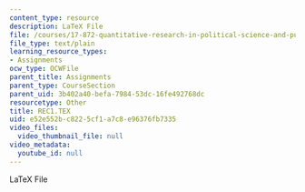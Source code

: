 ```yaml
---
content_type: resource
description: LaTeX File
file: /courses/17-872-quantitative-research-in-political-science-and-public-policy-spring-2004/e52e552bc8225cf1a7c8e96376fb7335_REC1.TEX
file_type: text/plain
learning_resource_types:
- Assignments
ocw_type: OCWFile
parent_title: Assignments
parent_type: CourseSection
parent_uid: 3b402a40-befa-7984-53dc-16fe492768dc
resourcetype: Other
title: REC1.TEX
uid: e52e552b-c822-5cf1-a7c8-e96376fb7335
video_files:
  video_thumbnail_file: null
video_metadata:
  youtube_id: null
---
```

LaTeX File

